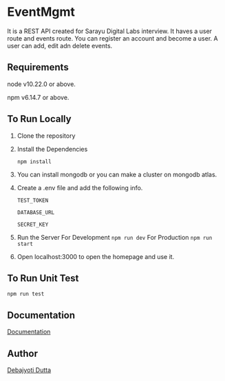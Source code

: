 # EventMgmt

It is a REST API created for Sarayu Digital Labs interview. It haves a user route and events route. You can register an account and become a user. A user can add, edit adn delete events.

## Requirements

node v10.22.0 or above.

npm v6.14.7 or above.

## To Run Locally

1.  Clone the repository

2.  Install the Dependencies

    `npm install`

3.  You can install mongodb or you can make a cluster on mongodb atlas.

4.  Create a .env file and add the following info.

    `TEST_TOKEN`

    `DATABASE_URL`

    `SECRET_KEY`

5.  Run the Server
    For Development `npm run dev`
    For Production `npm run start`

6.  Open localhost:3000 to open the homepage and use it.

## To Run Unit Test

`npm run test`

## Documentation

[Documentation](./Documentation.md)

## Author

[Debajyoti Dutta](https://github.com/DeboDevelop)
